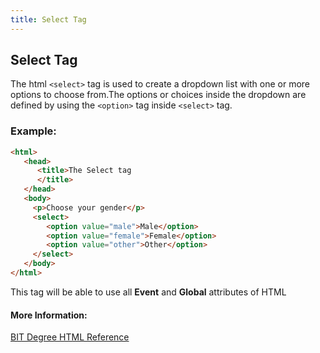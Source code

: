 ```yaml
---
title: Select Tag
---
```

## Select Tag

The html `<select>` tag is used to create a dropdown list with one or more options to choose from.The options or choices inside the dropdown are defined by using the `<option>` tag inside `<select>` tag.

### Example:
```html
<html>
   <head>
      <title>The Select tag
      </title>
   </head>  
   <body>
     <p>Choose your gender</p>
     <select>
        <option value="male">Male</option>
        <option value="female">Female</option>
        <option value="other">Other</option>
     </select>
   </body>
</html>   
```

This tag will be able to use all <b>Event</b> and <b>Global</b> attributes of HTML


#### More Information:
<!-- Please add any articles you think might be helpful to read before writing the article -->
[BIT Degree HTML Reference](https://www.bitdegree.org/learn/html-select/)


